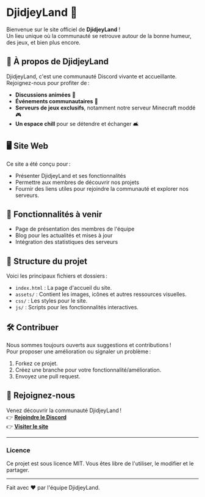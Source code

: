 # DjidjeyLand 🌟

Bienvenue sur le site officiel de **DjidjeyLand** !  
Un lieu unique où la communauté se retrouve autour de la bonne humeur, des jeux, et bien plus encore.

## 🎉 À propos de DjidjeyLand

DjidjeyLand, c'est une communauté Discord vivante et accueillante.  
Rejoignez-nous pour profiter de :
- **Discussions animées** 🌈
- **Événements communautaires** 🎉
- **Serveurs de jeux exclusifs**, notamment notre serveur Minecraft moddé 🎮
- **Un espace chill** pour se détendre et échanger 🛋️

## 🖥️ Site Web

Ce site a été conçu pour :
- Présenter DjidjeyLand et ses fonctionnalités
- Permettre aux membres de découvrir nos projets
- Fournir des liens utiles pour rejoindre la communauté et explorer nos serveurs.

## 🚀 Fonctionnalités à venir

- Page de présentation des membres de l'équipe
- Blog pour les actualités et mises à jour
- Intégration des statistiques des serveurs

## 📂 Structure du projet

Voici les principaux fichiers et dossiers :
- `index.html` : La page d'accueil du site.
- `assets/` : Contient les images, icônes et autres ressources visuelles.
- `css/` : Les styles pour le site.
- `js/` : Scripts pour les fonctionnalités interactives.

## 🛠️ Contribuer

Nous sommes toujours ouverts aux suggestions et contributions !  
Pour proposer une amélioration ou signaler un problème :
1. Forkez ce projet.
2. Créez une branche pour votre fonctionnalité/amélioration.
3. Envoyez une pull request.

## 💌 Rejoignez-nous

Venez découvrir la communauté DjidjeyLand !  
👉 **[Rejoindre le Discord](https://discord.gg/votre-lien-invitation)**  
👉 **[Visiter le site](https://votre-utilisateur.github.io/DjidjeyLand)**

---

### Licence

Ce projet est sous licence MIT. Vous êtes libre de l'utiliser, le modifier et le partager.

---
Fait avec ❤️ par l'équipe DjidjeyLand.
